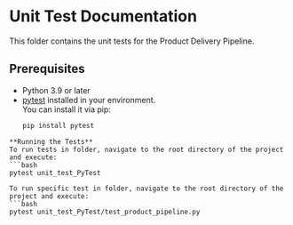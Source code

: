 # Unit Test Documentation

This folder contains the unit tests for the Product Delivery Pipeline.

## Prerequisites

- Python 3.9 or later
- [pytest](https://docs.pytest.org/en/stable/) installed in your environment.  
  You can install it via pip:
  ```bash
  pip install pytest
```
**Running the Tests**
To run tests in folder, navigate to the root directory of the project and execute:
```bash
pytest unit_test_PyTest

To run specific test in folder, navigate to the root directory of the project and execute:
```bash
pytest unit_test_PyTest/test_product_pipeline.py
```



